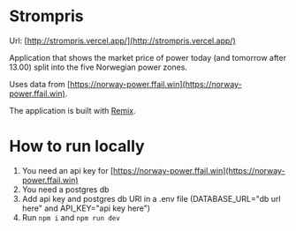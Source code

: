 # Strompris

Url: [http://strompris.vercel.app/](http://strompris.vercel.app/)

Application that shows the market price of power today (and tomorrow after 13.00) split into the five Norwegian power zones.

Uses data from [https://norway-power.ffail.win](https://norway-power.ffail.win).

The application is built with [Remix](https://remix.run/).

# How to run locally

1. You need an api key for [https://norway-power.ffail.win](https://norway-power.ffail.win)
2. You need a postgres db
3. Add api key and postgres db URl in a .env file (DATABASE_URL="db url here" and API_KEY="api key here")
4. Run `npm i` and `npm run dev`

